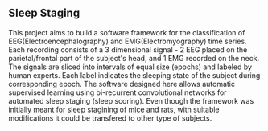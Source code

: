 ## Sleep Staging

This project aims to build a software framework for the classification of EEG(Electroencephalography) and EMG(Electromyography) time series. Each recording consists of a 3 dimensional signal - 2 EEG placed on the parietal/frontal part of the subject's head, and 1 EMG recorded on the neck. The signals are sliced into intervals of equal size (epochs) and labeled by human experts. Each label indicates the sleeping state of the subject during corresponding epoch. The software designed here allows automatic supervised learning using bi-recurrent convolutional networks for automated sleep staging (sleep scoring). Even though the framework was initially meant for sleep stagining of mice and rats, with suitable modifications it could be transfered to other type of subjects.
